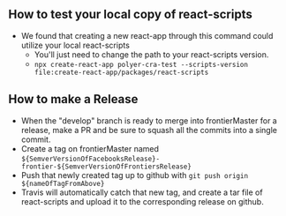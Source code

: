 ## How to test your local copy of react-scripts

- We found that creating a new react-app through this command could utilize your local react-scripts
  - You'll just need to change the path to your react-scripts version.
  - `npx create-react-app polyer-cra-test --scripts-version file:create-react-app/packages/react-scripts`

## How to make a Release

- When the "develop" branch is ready to merge into frontierMaster for a release, make a PR and be sure to squash all the commits into a single commit.
- Create a tag on frontierMaster named `${SemverVersionOfFacebooksRelease}-frontier-${SemverVersionOfFrontiersRelease}`
- Push that newly created tag up to github with `git push origin ${nameOfTagFromAbove}`
- Travis will automatically catch that new tag, and create a tar file of react-scripts and upload it to the corresponding release on github.
